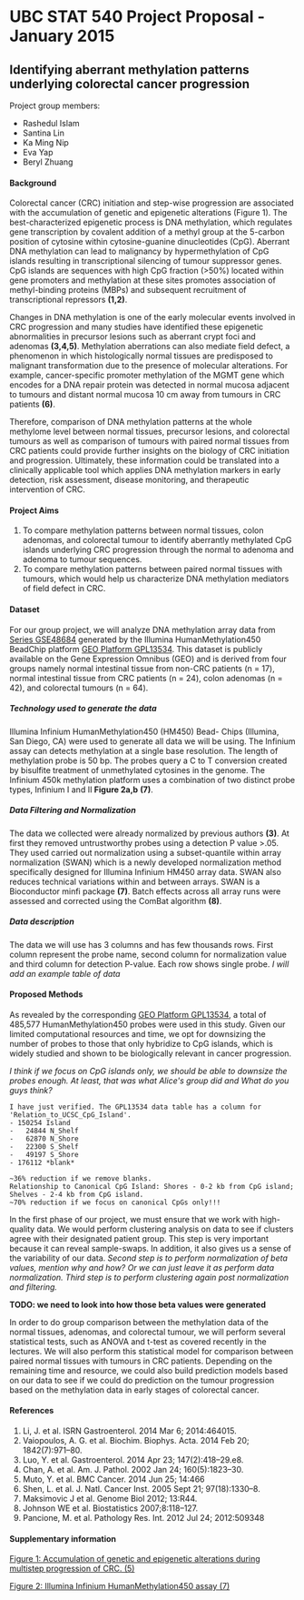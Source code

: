 
UBC STAT 540 Project Proposal - January 2015
================================================
Identifying aberrant methylation patterns underlying colorectal cancer progression
----------------

Project group members:
* Rashedul Islam
* Santina Lin
* Ka Ming Nip
* Eva Yap
* Beryl Zhuang

#### Background
Colorectal cancer (CRC) initiation and step-wise progression are associated with the accumulation of genetic and epigenetic alterations (Figure 1). The best-characterized epigenetic process is DNA methylation, which regulates gene transcription by covalent addition of a methyl group at the 5-carbon position of cytosine within cytosine-guanine dinucleotides (CpG). Aberrant DNA methylation can lead to malignancy by hypermethylation of CpG islands resulting in transcriptional silencing of tumour suppressor genes. CpG islands are sequences with high CpG fraction (>50%) located within gene promoters and methylation at these sites promotes association of methyl-binding proteins (MBPs) and subsequent recruitment of transcriptional repressors **(1,2)**.

Changes in DNA methylation is one of the early molecular events involved in CRC progression and many studies have identified these epigenetic abnormalities in precursor lesions such as aberrant crypt foci and adenomas **(3,4,5)**. Methylation aberrations can also mediate field defect, a phenomenon in which histologically normal tissues are predisposed to malignant transformation due to the presence of molecular alterations. For example, cancer-specific promoter methylation of the MGMT gene which encodes for a DNA repair protein was detected in normal mucosa adjacent to tumours and distant normal mucosa 10 cm away from tumours in CRC patients **(6)**. 

Therefore, comparison of DNA methylation patterns at the whole methylome level between normal tissues, precursor lesions, and colorectal tumours as well as comparison of tumours with paired normal tissues from CRC patients could provide further insights on the biology of CRC initiation and progression. Ultimately, these information could be translated into a clinically applicable tool which applies DNA methylation markers in early detection, risk assessment, disease monitoring, and therapeutic intervention of CRC. 

#### Project Aims
1. To compare methylation patterns between normal tissues, colon adenomas, and colorectal tumour to identify aberrantly methylated CpG islands underlying CRC progression through the normal to adenoma and adenoma to tumour sequences.
2. To compare methylation patterns between paired normal tissues with tumours, which would help us characterize DNA methylation mediators of field defect in CRC. 

#### Dataset
For our group project, we will analyze DNA methylation array data from [Series GSE48684](http://www.ncbi.nlm.nih.gov/geo/query/acc.cgi?acc=GSE48684) generated by the Illumina HumanMethylation450 BeadChip platform [GEO Platform GPL13534](http://www.ncbi.nlm.nih.gov/geo/query/acc.cgi?acc=GPL13534 "Platform GPL13534"). This dataset is publicly available on the Gene Expression Omnibus (GEO) and is derived from four groups namely normal intestinal tissue from non-CRC patients (n = 17), normal intestinal tissue from CRC patients (n = 24), colon adenomas (n = 42), and colorectal tumours (n = 64).

##### Technology used to generate the data
Illumina Infinium HumanMethylation450 (HM450) Bead- Chips (Illumina, San Diego, CA) were used to generate all data we will be using. The Infinium assay can detects methylation at a single base resolution. The length of methylation probe is 50 bp. The probes query a C to T conversion created by bisulfite treatment of unmethylated cytosines in the genome. The Infinium 450k methylation platform uses a combination of two distinct probe types, Infinium I and II **Figure 2a,b** **(7)**.

##### Data Filtering and Normalization
The data we collected were already normalized by previous authors **(3)**. At first they removed untrustworthy probes using a detection P value >.05. They used carried out normalization using a subset-quantile within array normalization (SWAN) which is a newly developed normalization method specifically designed for Illumina Infinium HM450 array data. SWAN also reduces technical variations within and between arrays. SWAN is a Bioconductor minfi package **(7)**. Batch effects across all array runs were assessed and corrected using the ComBat algorithm **(8)**. 

##### Data description
The data we will use has 3 columns and has few thousands rows. First column represent the probe name, second column for normalization value and third column for detection P-value. Each row shows single probe. *I will add an example table of data*

#### Proposed Methods
As revealed by the corresponding [GEO Platform GPL13534](http://www.ncbi.nlm.nih.gov/geo/query/acc.cgi?acc=GPL13534 "Platform GPL13534"), a total of 485,577 HumanMethylation450 probes were used in this study. Given our limited computational resources and time, we opt for downsizing the number of probes to those that only hybridize to CpG islands, which is widely studied and shown to be biologically relevant in cancer progression. 

*I think if we focus on CpG islands only, we should be able to downsize the probes enough. At least, that was what Alice's group did and What do you guys think?*

```
I have just verified. The GPL13534 data table has a column for 'Relation_to_UCSC_CpG_Island'.
- 150254 Island
-   24844 N_Shelf
-   62870 N_Shore
-   22300 S_Shelf
-   49197 S_Shore
- 176112 *blank*

~36% reduction if we remove blanks.
Relationship to Canonical CpG Island: Shores - 0-2 kb from CpG island; Shelves - 2-4 kb from CpG island.
~70% reduction if we focus on canonical CpGs only!!!
```

In the first phase of our project, we must ensure that we work with high-quality data. We would perform clustering analysis on data to see if clusters agree with their designated patient group. This step is very important because it can reveal sample-swaps. In addition, it also gives us a sense of the variability of our data. *Second step is to perform normalization of beta values, mention why and how? Or we can just leave it as perform data normalization. Third step is to perform clustering again post normalization and filtering.*

**TODO: we need to look into how those beta values were generated**

In order to do group comparison between the methylation data of the normal tissues, adenomas, and colorectal tumour, we will perform several statistical tests, such as ANOVA and t-test as covered recently in the lectures. We will also perform this statistical model for comparison between paired normal tissues with tumours in CRC patients. Depending on the remaining time and resource, we could also build prediction models based on our data to see if we could do prediction on the tumour progression based on the methylation data in early stages of colorectal cancer. 

#### References
1. Li, J. et al. ISRN Gastroenterol. 2014 Mar 6; 2014:464015.
2. Vaiopoulos, A. G. et al. Biochim. Biophys. Acta. 2014 Feb 20; 1842(7):971–80.
3. Luo, Y. et al. Gastroenterol. 2014 Apr 23; 147(2):418–29.e8.
4. Chan, A. et al. Am. J. Pathol. 2002 Jan 24; 160(5):1823–30.
5. Muto, Y. et al. BMC Cancer. 2014 Jun 25; 14:466
6. Shen, L. et al. J. Natl. Cancer Inst. 2005 Sept 21; 97(18):1330–8.
7. Maksimovic J et al. Genome Biol 2012; 13:R44.
8. Johnson WE et al. Biostatistics 2007;8:118–127.
9. Pancione, M. et al. Pathology Res. Int. 2012 Jul 24; 2012:509348

#### Supplementary information
[Figure 1: Accumulation of genetic and epigenetic alterations during multistep progression of CRC. (5)](http://www.hindawi.com/journals/pri/2012/509348.fig.001b.jpg)

[Figure 2: Illumina Infinium HumanMethylation450 assay (7)](http://genomebiology.com/2012/13/6/R44/figure/F1?highres=y)
